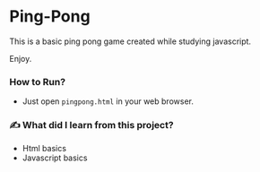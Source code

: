# Ping-Pong
This is a basic ping pong game created while studying javascript.

Enjoy.


### How to Run?
- Just open `pingpong.html` in your web browser.
  
###  ✍ What did I learn from this project?
  - Html basics
  - Javascript basics
